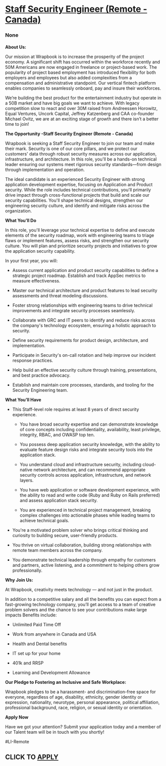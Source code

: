 # [Staff Security Engineer (Remote - Canada)](https://www.remotewlb.com/apply/staff-security-engineer-remote-canada)  
### None  
####  

**About Us:**

Our mission at Wrapbook is to increase the prosperity of the project economy. A significant shift has occurred within the workforce recently and 50M Americans are now engaged in freelance or project-based work. The popularity of project based employment has introduced flexibility for both employers and employees but also added complexities from a compensation and administrative standpoint. Our vertical fintech platform enables companies to seamlessly onboard, pay and insure their workforces.

We’re building the best product for the entertainment industry but operate in a 50B market and have big goals we want to achieve. With legacy competition slow to react and over 30M raised from Andreessen Horowitz, Equal Ventures, Uncork Capital, Jeffrey Katzenberg and CAA co-founder Michael Ovitz, we are at an exciting stage of growth and there isn’t a better time to join!

 **The Opportunity -Staff Security Engineer (Remote - Canada)**

Wrapbook is seeking a Staff Security Engineer to join our team and make their mark. Security is one of our core pillars, and we protect our customers' data through robust security measures across our application, infrastructure, and architecture. In this role, you'll be a hands-on technical leader ensuring our systems meet rigorous security standards—from design through implementation and operation.

The ideal candidate is an experienced Security Engineer with strong application development expertise, focusing on Application and Product security. While the role includes technical contributions, you'll primarily drive impact through cross-functional projects that build and scale our security capabilities. You'll shape technical designs, strengthen our engineering security culture, and identify and mitigate risks across the organization.

 **What You’ll Do**

In this role, you'll leverage your technical expertise to define and execute elements of the security roadmap, work with engineering teams to triage flaws or implement features, assess risks, and strengthen our security culture. You will plan and prioritize security projects and initiatives to grow the application security capability.

In your first year, you will:

  * Assess current application and product security capabilities to define a strategic project roadmap. Establish and track AppSec metrics to measure effectiveness.

  * Master our technical architecture and product features to lead security assessments and threat modeling discussions.

  * Foster strong relationships with engineering teams to drive technical improvements and integrate security processes seamlessly.

  * Collaborate with GRC and IT peers to identify and reduce risks across the company's technology ecosystem, ensuring a holistic approach to security.

  * Define security requirements for product design, architecture, and implementation.

  * Participate in Security's on-call rotation and help improve our incident response practices.

  * Help build an effective security culture through training, presentations, and best practice advocacy.

  * Establish and maintain core processes, standards, and tooling for the Security Engineering team.

 **What You’ll Have**

  * This Staff-level role requires at least 8 years of direct security experience.

    * You have broad security expertise and can demonstrate knowledge of core concepts including confidentiality, availability, least privilege, integrity, RBAC, and OWASP top ten.

    * You possess deep application security knowledge, with the ability to evaluate feature design risks and integrate security tools into the application stack.

    * You understand cloud and infrastructure security, including cloud-native network architecture, and can recommend appropriate security controls across application, infrastructure, and network layers.

    * You have web application or software development experience, with the ability to read and write code (Ruby and Ruby on Rails preferred) and assess application stack security.

    * You are experienced in technical project management, breaking complex challenges into actionable phases while leading teams to achieve technical goals.

  * You're a motivated problem solver who brings critical thinking and curiosity to building secure, user-friendly products.

  * You thrive on virtual collaboration, building strong relationships with remote team members across the company.

  * You demonstrate technical leadership through empathy for customers and partners, active listening, and a commitment to helping others grow professionally.

 **Why Join Us:**

At Wrapbook, creativity meets technology — and not just in the product.

In addition to a competitive salary and all the benefits you can expect from a fast-growing technology company, you’ll get access to a team of creative problem solvers and the chance to see your contributions make large impacts Benefits include:

  * Unlimited Paid Time Off

  * Work from anywhere in Canada and USA

  * Health and Dental benefits 

  * IT set up for your home

  * 401k and RRSP 

  * Learning and Development Allowance

 **Our Pledge to Fostering an Inclusive and Safe Workplace:**

Wrapbook pledges to be a harassment- and discrimination-free space for everyone, regardless of age, disability, ethnicity, gender identity or expression, nationality, neurotype, personal appearance, political affiliation, professional background, race, religion, or sexual identity or orientation.

 **Apply Now**

Have we got your attention? Submit your application today and a member of our Talent team will be in touch with you shortly!

#LI-Remote

  
## CLICK TO [APPLY](https://www.remotewlb.com/apply/staff-security-engineer-remote-canada)

